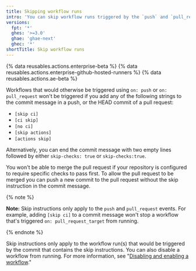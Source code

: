 ```yaml
---
title: Skipping workflow runs
intro: 'You can skip workflow runs triggered by the `push` and `pull_request` events by including a command in your commit message.'
versions:
  fpt: '*'
  ghes: '>=3.0'
  ghae: 'ghae-next'
  ghec: '*'
shortTitle: Skip workflow runs
---
```


{% data reusables.actions.enterprise-beta %}
{% data reusables.actions.enterprise-github-hosted-runners %}
{% data reusables.actions.ae-beta %}

Workflows that would otherwise be triggered using `on: push` or `on: pull_request` won't be triggered if you add any of the following strings to the commit message in a push, or the HEAD commit of a pull request:

* `[skip ci]`
* `[ci skip]`
* `[no ci]`
* `[skip actions]`
* `[actions skip]`

Alternatively, you can end the commit message with two empty lines followed by either `skip-checks: true` or `skip-checks:true`.

You won't be able to merge the pull request if your repository is configured to require specific checks to pass first. To allow the pull request to be merged you can push a new commit to the pull request without the skip instruction in the commit message.

{% note %}

**Note:** Skip instructions only apply to the `push` and `pull_request` events. For example, adding `[skip ci]` to a commit message won't stop a workflow that's triggered `on: pull_request_target` from running.

{% endnote %}

Skip instructions only apply to the workflow run(s) that would be triggered by the commit that contains the skip instructions. You can also disable a workflow from running. For more information, see "[Disabling and enabling a workflow](/actions/managing-workflow-runs/disabling-and-enabling-a-workflow)."